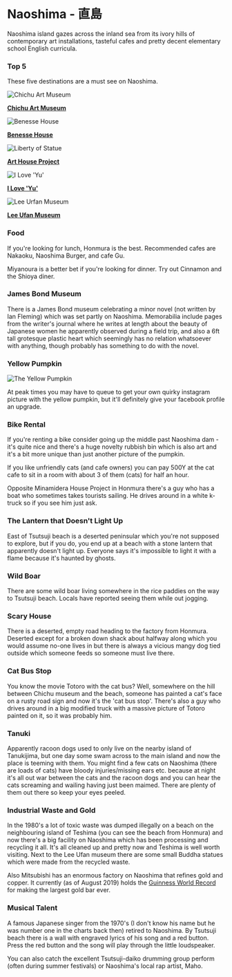 # Naoshima - 直島

Naoshima island gazes across the inland sea from its ivory hills of 
contemporary art installations, tasteful cafes and pretty decent elementary 
school English curricula. 

### Top 5

These five destinations are a must see on Naoshima.

![Chichu Art Museum](local:/naoshima/chichu)

**[Chichu Art Museum](http://benesse-artsite.jp/en/art/chichu.html)**

![Benesse House](local:/naoshima/benesseHouse)

**[Benesse House](http://benesse-artsite.jp/en/art/benessehouse-museum.html)**

![Liberty of Statue](local:/naoshima/libertyOfStatue)

**[Art House Project](http://benesse-artsite.jp/en/art/arthouse.html)**

![I Love 'Yu'](local:/naoshima/iLoveYu)

**[I Love 'Yu'](http://benesse-artsite.jp/en/art/naoshimasento.html)**

![Lee Urfan Museum](local:/naoshima/leeUrfanMuseum)

**[Lee Ufan Museum](http://benesse-artsite.jp/en/art/lee-ufan.html)**

### Food

If you're looking for lunch, Honmura is the best. Recommended cafes are 
Nakaoku, Naoshima Burger, and cafe Gu.

Miyanoura is a better bet if you're looking for dinner. Try out Cinnamon and 
the Shioya diner.

### James Bond Museum

There is a James Bond museum celebrating a minor novel (not written by Ian 
Fleming) which was set partly on Naoshima. Memorabilia include pages from the 
writer's journal where he writes at length about the beauty of Japanese women 
he apparently observed during a field trip, and also a 6ft tall grotesque 
plastic heart which seemingly has no relation whatsoever with anything, though 
probably has something to do with the novel.

### Yellow Pumpkin
![The Yellow Pumpkin](local:/naoshima/yellowPumpkin)

At peak times you may have to queue to get your own quirky instagram picture 
with the yellow pumpkin, but it'll definitely give your facebook profile an 
upgrade.

### Bike Rental

If you're renting a bike consider going up the middle past Naoshima dam - it's 
quite nice and there's a huge novelty rubbish bin which is also art and it's a 
bit more unique than just another picture of the pumpkin.

If you like unfriendly cats (and cafe owners) you can pay 500Y at the cat cafe 
to sit in a room with about 3 of them (cats) for half an hour.

Opposite Minamidera House Project in Honmura there's a guy who has a boat who 
sometimes takes tourists sailing. He drives around in a white k-truck so if you 
see him just ask.

### The Lantern that Doesn't Light Up

East of Tsutsuji beach is a deserted peninsular which you're not supposed to 
explore, but if you do, you end up at a beach with a stone lantern that 
apparently doesn't light up. Everyone says it's impossible to light it with a 
flame because it's haunted by ghosts.

### Wild Boar

There are some wild boar living somewhere in the rice paddies on the way to 
Tsutsuji beach. Locals have reported seeing them while out jogging.

### Scary House

There is a deserted, empty road heading to the factory from Honmura. Deserted 
except for a broken down shack about halfway along which you would assume 
no-one lives in but there is always a vicious mangy dog tied outside which 
someone feeds so someone must live there.

### Cat Bus Stop

You know the movie Totoro with the cat bus? Well, somewhere on the hill between 
Chichu museum and the beach, someone has painted a cat's face on a rusty road 
sign and now it's the 'cat bus stop'. There's also a guy who drives around in a 
big modified truck with a massive picture of Totoro painted on it, so it was 
probably him.

### Tanuki

Apparently racoon dogs used to only live on the nearby island of Tanukijima, 
but one day some swam across to the main island and now the place is teeming 
with them. You might find a few cats on Naoshima (there are loads of cats) have 
bloody injuries/missing ears etc. because at night it's all out war between the 
cats and the racoon dogs and you can hear the cats screaming and wailing having 
just been maimed. There are plenty of them out there so keep your eyes peeled.

### Industrial Waste and Gold

In the 1980's a lot of toxic waste was dumped illegally on a beach on the 
neighbouring island of Teshima (you can see the beach from Honmura) and now 
there's a big facility on Naoshima which has been processing and recycling it 
all. It's all cleaned up and pretty now and Teshima is well worth visiting. 
Next to the Lee Ufan museum there are some small Buddha statues which were made 
from the recycled waste.

Also Mitsubishi has an enormous factory on Naoshima that refines gold and 
copper. It currently (as of August 2019) holds the 
[Guinness World Record](http://www.guinnessworldrecords.com/records-1000/largest-bar-of-gold/) 
for making the largest gold bar ever.

### Musical Talent

A famous Japanese singer from the 1970's (I don't know his name but he was 
number one in the charts back then) retired to Naoshima. By Tsutsuji beach 
there is a wall with engraved lyrics of his song and a red button. Press the 
red button and the song will play through the little loudspeaker.

You can also catch the excellent Tsutsuji-daiko drumming group perform (often 
during summer festivals) or Naoshima's local rap artist, Maho.